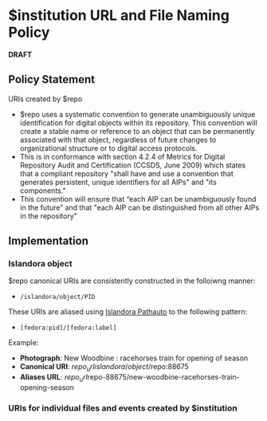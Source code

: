 # $institution URL and File Naming Policy

**DRAFT**

## Policy Statement

URIs created by $repo

* $repo uses a systematic convention to generate unambiguously unique identification for digital objects within its repository. This convention will create a stable name or reference to an object that can be permanently associated with that object, regardless of future changes to organizational structure or to digital access protocols.
* This is in conformance with section 4.2.4 of Metrics for Digital Repository Audit and Certification (CCSDS, June 2009) which states that a compliant repository "shall have and use a convention that generates persistent, unique identifiers for all AIPs" and "its components."
* This convention will ensure that “each AIP can be unambiguously found in the future” and that "each AIP can be distinguished from all other AIPs in the repository"

## Implementation

### Islandora object

$repo canonical URIs are consistently constructed in the folloiwng manner:

* `/islandora/object/PID`

These URIs are aliased using [Islandora Pathauto](https://github.com/rosiel/islandora_pathauto) to the following pattern:

* `[fedora:pid]/[fedora:label]`

Example:

* **Photograph**: New Woodbine : racehorses train for opening of season
* **Canonical URI**: $repo_urlislandora/object/$repo:88675
* **Aliases URL**: $repo_url$repo-88675/new-woodbine-racehorses-train-opening-season

### URIs for individual files and events created by $institution


